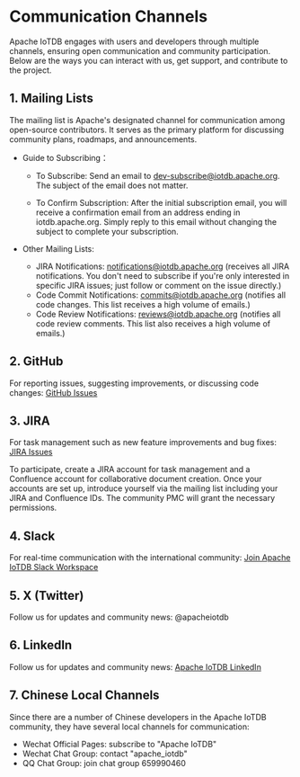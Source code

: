 <!--

    Licensed to the Apache Software Foundation (ASF) under one
    or more contributor license agreements.  See the NOTICE file
    distributed with this work for additional information
    regarding copyright ownership.  The ASF licenses this file
    to you under the Apache License, Version 2.0 (the
    "License"); you may not use this file except in compliance
    with the License.  You may obtain a copy of the License at
    
        http://www.apache.org/licenses/LICENSE-2.0
    
    Unless required by applicable law or agreed to in writing,
    software distributed under the License is distributed on an
    "AS IS" BASIS, WITHOUT WARRANTIES OR CONDITIONS OF ANY
    KIND, either express or implied.  See the License for the
    specific language governing permissions and limitations
    under the License.

-->
# Communication Channels

Apache IoTDB engages with users and developers through multiple channels, ensuring open communication and community participation. Below are the ways you can interact with us, get support, and contribute to the project.

## 1. Mailing Lists

The mailing list is Apache's designated channel for communication among open-source contributors. It serves as the primary platform for discussing community plans, roadmaps, and announcements.


- Guide to Subscribing：

  - To Subscribe: Send an email to dev-subscribe@iotdb.apache.org. The subject of the email does not matter.

  - To Confirm Subscription: After the initial subscription email, you will receive a confirmation email from an address ending in iotdb.apache.org. Simply reply to this email without changing the subject to complete your subscription.

- Other Mailing Lists:

  - JIRA Notifications: notifications@iotdb.apache.org (receives all JIRA notifications. You don't need to subscribe if you're only interested in specific JIRA issues; just follow or comment on the issue directly.)
  - Code Commit Notifications: commits@iotdb.apache.org (notifies all code changes. This list receives a high volume of emails.)
  - Code Review Notifications: reviews@iotdb.apache.org (notifies all code review comments. This list also receives a high volume of emails.)

## 2. GitHub

For reporting issues, suggesting improvements, or discussing code changes: [GitHub Issues](https://github.com/apache/iotdb/issues)

## 3. JIRA

For task management such as new feature improvements and bug fixes: [JIRA Issues](https://issues.apache.org/jira/projects/IOTDB/issues)

To participate, create a JIRA account for task management and a Confluence account for collaborative document creation. Once your accounts are set up, introduce yourself via the mailing list including your JIRA and Confluence IDs. The community PMC will grant the necessary permissions.

## 4. Slack

For real-time communication with the international community: [Join Apache IoTDB Slack Workspace](https://apacheiotdb.slack.com/)

## 5. X (Twitter)

Follow us for updates and community news: @apacheiotdb

## 6. LinkedIn

Follow us for updates and community news: [Apache IoTDB LinkedIn](https://www.linkedin.com/company/apache-iotdb)

## 7. Chinese Local Channels

Since there are a number of Chinese developers in the Apache IoTDB community, they have several local channels for communication:

- Wechat Official Pages: subscribe to "Apache IoTDB"
- Wechat Chat Group: contact "apache_iotdb"
- QQ Chat Group: join chat group 659990460
